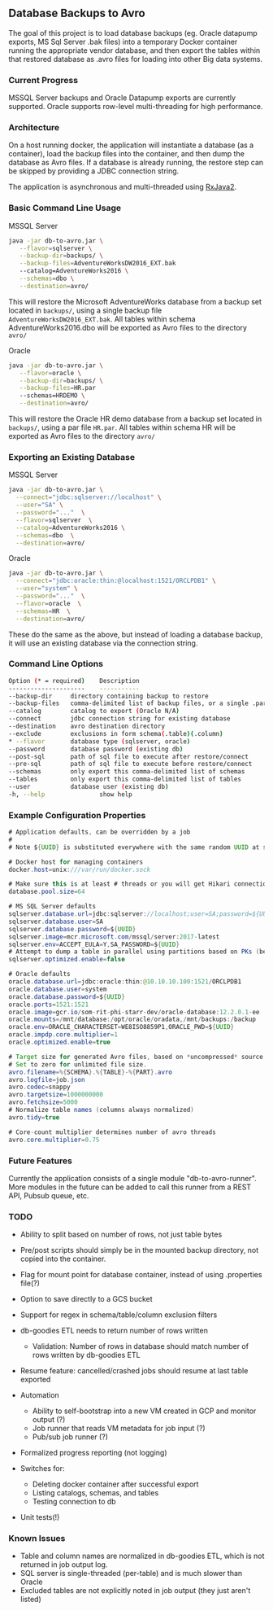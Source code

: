 ## Database Backups to Avro

The goal of this project is to load database backups (eg. Oracle datapump exports, MS Sql Server .bak files) into a
temporary Docker container running the appropriate vendor database, and then export the tables within that restored database as .avro files for loading into other Big data systems. 

### Current Progress

MSSQL Server backups and Oracle Datapump exports are currently supported. Oracle supports row-level multi-threading for high performance.

### Architecture

On a host running docker, the application will instantiate a database (as a container), load the backup files into the container, and then dump the database as Avro files.
If a database is already running, the restore step can be skipped by providing a JDBC connection string.

The application is asynchronous and multi-threaded using [RxJava2](https://github.com/ReactiveX/RxJava).

### Basic Command Line Usage

MSSQL Server
```bash
java -jar db-to-avro.jar \
   --flavor=sqlserver \
   --backup-dir=backups/ \
   --backup-files=AdventureWorksDW2016_EXT.bak
   --catalog=AdventureWorks2016 \
   --schemas=dbo \
   --destination=avro/
```
This will restore the Microsoft AdventureWorks database from a backup set located in `backups/`, using a single backup file `AdventureWorksDW2016_EXT.bak`.
All tables within schema AdventureWorks2016.dbo will be exported as Avro files to the directory `avro/`

Oracle
```bash
java -jar db-to-avro.jar \
   --flavor=oracle \
   --backup-dir=backups/ \
   --backup-files=HR.par
   --schemas=HRDEMO \
   --destination=avro/
```
This will restore the Oracle HR demo database from a backup set located in `backups/`, using a par file `HR.par`.
All tables within schema HR will be exported as Avro files to the directory `avro/`


### Exporting an Existing Database

MSSQL Server
```bash
java -jar db-to-avro.jar \
  --connect="jdbc:sqlserver://localhost" \
  --user="SA" \
  --password="..."  \
  --flavor=sqlserver  \
  --catalog=AdventureWorks2016 \
  --schemas=dbo  \
  --destination=avro/
```

Oracle
```bash
java -jar db-to-avro.jar \
  --connect="jdbc:oracle:thin:@localhost:1521/ORCLPDB1" \
  --user="system" \
  --password="..."  \
  --flavor=oracle  \
  --schemas=HR  \
  --destination=avro/
```

These do the same as the above, but instead of loading a database backup, it will use an existing database via the connection string.



### Command Line Options

```bash
Option (* = required)    Description
---------------------    -----------
--backup-dir     directory containing backup to restore
--backup-files   comma-delimited list of backup files, or a single .par file
--catalog        catalog to export (Oracle N/A)
--connect        jdbc connection string for existing database
--destination    avro destination directory
--exclude        exclusions in form schema(.table)(.column)
* --flavor       database type (sqlserver, oracle)
--password       database password (existing db)
--post-sql       path of sql file to execute after restore/connect
--pre-sql        path of sql file to execute before restore/connect
--schemas        only export this comma-delimited list of schemas
--tables         only export this comma-delimited list of tables
--user           database user (existing db)
-h, --help               show help
```

### Example Configuration Properties

```java
# Application defaults, can be overridden by a job
#
# Note ${UUID} is substituted everywhere with the same random UUID at startup time

# Docker host for managing containers
docker.host=unix:///var/run/docker.sock

# Make sure this is at least # threads or you will get Hikari connection timeouts
database.pool.size=64

# MS SQL Server defaults
sqlserver.database.url=jdbc:sqlserver://localhost;user=SA;password=${UUID};database=master;autoCommit=false
sqlserver.database.user=SA
sqlserver.database.password=${UUID}
sqlserver.image=mcr.microsoft.com/mssql/server:2017-latest
sqlserver.env=ACCEPT_EULA=Y,SA_PASSWORD=${UUID}
# Attempt to dump a table in parallel using partitions based on PKs (beta)
sqlserver.optimized.enable=false

# Oracle defaults
oracle.database.url=jdbc:oracle:thin:@10.10.10.100:1521/ORCLPDB1
oracle.database.user=system
oracle.database.password=${UUID}
oracle.ports=1521:1521
oracle.image=gcr.io/som-rit-phi-starr-dev/oracle-database:12.2.0.1-ee
oracle.mounts=/mnt/database:/opt/oracle/oradata,/mnt/backups:/backup
oracle.env=ORACLE_CHARACTERSET=WE8ISO8859P1,ORACLE_PWD=${UUID}
oracle.impdp.core.multiplier=1
oracle.optimized.enable=true

# Target size for generated Avro files, based on *uncompressed* source table bytes.
# Set to zero for unlimited file size.
avro.filename=%{SCHEMA}.%{TABLE}-%{PART}.avro
avro.logfile=job.json
avro.codec=snappy
avro.targetsize=1000000000
avro.fetchsize=5000
# Normalize table names (columns always normalized)
avro.tidy=true

# Core-count multiplier determines number of avro threads
avro.core.multiplier=0.75
```

### Future Features

Currently the application consists of a single module "db-to-avro-runner". More modules in the future can be added to call this runner from a REST API, Pubsub queue, etc.

### TODO

* Ability to split based on number of rows, not just table bytes
* Pre/post scripts should simply be in the mounted backup directory, not copied into the container.
* Flag for mount point for database container, instead of using .properties file(?)
* Option to save directly to a GCS bucket
* Support for regex in schema/table/column exclusion filters
* db-goodies ETL needs to return number of rows written
  * Validation: Number of rows in database should match number of rows written by db-goodies ETL
* Resume feature: cancelled/crashed jobs should resume at last table exported
* Automation
  - Ability to self-bootstrap into a new VM created in GCP and monitor output (?)
  - Job runner that reads VM metadata for job input (?)
  - Pub/sub job runner (?)
* Formalized progress reporting (not logging)
* Switches for:
  * Deleting docker container after successful export
  * Listing catalogs, schemas, and tables
  * Testing connection to db

* Unit tests(!)

### Known Issues
* Table and column names are normalized in db-goodies ETL, which is not returned in job output log.
* SQL server is single-threaded (per-table) and is much slower than Oracle
* Excluded tables are not explicitly noted in job output (they just aren't listed)
